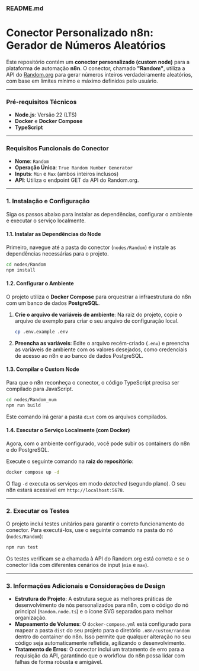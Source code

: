 ### README.md

# Conector Personalizado n8n: Gerador de Números Aleatórios

Este repositório contém um **conector personalizado (custom node)** para a plataforma de automação **n8n**. O conector, chamado **"Random"**, utiliza a API do [Random.org](https://www.random.org/) para gerar números inteiros verdadeiramente aleatórios, com base em limites mínimo e máximo definidos pelo usuário.

-----

### Pré-requisitos Técnicos

  * **Node.js**: Versão 22 (LTS)
  * **Docker** e **Docker Compose**
  * **TypeScript**

-----

### Requisitos Funcionais do Conector

  * **Nome**: `Random`
  * **Operação Única**: `True Random Number Generator`
  * **Inputs**: `Min` e `Max` (ambos inteiros inclusos)
  * **API**: Utiliza o endpoint GET da API do Random.org.

-----

### 1\. Instalação e Configuração

Siga os passos abaixo para instalar as dependências, configurar o ambiente e executar o serviço localmente.

#### 1.1. Instalar as Dependências do Node

Primeiro, navegue até a pasta do conector (`nodes/Random`) e instale as dependências necessárias para o projeto.

```bash
cd nodes/Random
npm install
```

#### 1.2. Configurar o Ambiente

O projeto utiliza o **Docker Compose** para orquestrar a infraestrutura do n8n com um banco de dados **PostgreSQL**.

1.  **Crie o arquivo de variáveis de ambiente**:
    Na raiz do projeto, copie o arquivo de exemplo para criar o seu arquivo de configuração local.

    ```bash
    cp .env.example .env
    ```

2.  **Preencha as variáveis**:
    Edite o arquivo recém-criado (`.env`) e preencha as variáveis de ambiente com os valores desejados, como credenciais de acesso ao n8n e ao banco de dados PostgreSQL.

#### 1.3. Compilar o Custom Node

Para que o n8n reconheça o conector, o código TypeScript precisa ser compilado para JavaScript.

```bash
cd nodes/Random_num
npm run build
```

Este comando irá gerar a pasta `dist` com os arquivos compilados.

#### 1.4. Executar o Serviço Localmente (com Docker)

Agora, com o ambiente configurado, você pode subir os containers do n8n e do PostgreSQL.

Execute o seguinte comando na **raiz do repositório**:

```bash
docker compose up -d
```

O flag `-d` executa os serviços em modo *detached* (segundo plano). O seu n8n estará acessível em `http://localhost:5678`.

-----

### 2\. Executar os Testes

O projeto inclui testes unitários para garantir o correto funcionamento do conector. Para executá-los, use o seguinte comando na pasta do nó (`nodes/Random`):

```bash
npm run test
```

Os testes verificam se a chamada à API do Random.org está correta e se o conector lida com diferentes cenários de input (`min` e `max`).

-----

### 3\. Informações Adicionais e Considerações de Design

  * **Estrutura do Projeto**: A estrutura segue as melhores práticas de desenvolvimento de nós personalizados para n8n, com o código do nó principal (`Random.node.ts`) e o ícone SVG separados para melhor organização.
  * **Mapeamento de Volumes**: O `docker-compose.yml` está configurado para mapear a pasta `dist` do seu projeto para o diretório `.n8n/custom/random` dentro do container do n8n. Isso permite que qualquer alteração no seu código seja automaticamente refletida, agilizando o desenvolvimento.
  * **Tratamento de Erros**: O conector inclui um tratamento de erro para a requisição da API, garantindo que o workflow do n8n possa lidar com falhas de forma robusta e amigável.
